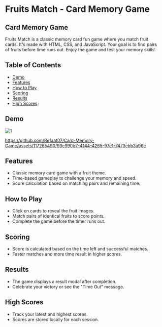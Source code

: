 # Fruits Match - Card Memory Game
Card Memory Game
----------------------------------
Fruits Match is a classic memory card fun game where you match fruit cards. It's made with HTML, CSS, and JavaScript. Your goal is to find pairs of fruits before time runs out. Enjoy the game and test your memory skills!

## Table of Contents
- [Demo](#demo)
- [Features](#features)
- [How to Play](#how-to-play)
- [Scoring](#scoring)
- [Results](#results)
- [High Scores](#high-scores)

## Demo

![1](https://github.com/Refaat07/Card-Memory-Game/assets/94852102/b6c005f1-7e98-4347-bce4-9686fdf1310d)

https://github.com/Refaat07/Card-Memory-Game/assets/117265490/93e990b7-4144-4265-97e1-7473ebb3a96c


## Features
- Classic memory card game with a fruit theme.
- Time-based gameplay to challenge your memory and speed.
- Score calculation based on matching pairs and remaining time.

## How to Play
* Click on cards to reveal the fruit images.
* Match pairs of identical fruits to score points.
* Complete the game before the timer runs out.

## Scoring
* Score is calculated based on the time left and successful matches.
* Faster matches and more time result in higher scores.

## Results
* The game displays a result modal after completion.
* Celebrate your victory or see the "Time Out" message.

## High Scores
* Track your latest and highest scores.
* Scores are stored locally for each session.

